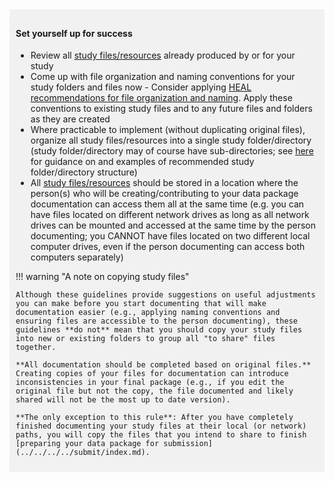 <!-- Early -->

<div markdown="1" style="background-color:rgba(0, 0, 0, 0.0470588); text-align:left; vertical-align: top; padding:10px 10px; margin-bottom: 10px;">

#### Set yourself up for success

* Review all [study files/resources](../../terms/index.md#study-filesresources) already produced by or for your study
* Come up with file organization and naming conventions for your study folders and files now - Consider applying [HEAL recommendations for file organization and naming](../../file-o-and-n/index.md). Apply these conventions to existing study files and to any future files and folders as they are created
* Where practicable to implement (without duplicating original files), organize all study files/resources into a single study folder/directory (study folder/directory may of course have sub-directories; see [here](../../guidance/file-org.md) for guidance on and examples of recommended study folder/directory structure)
* All [study files/resources](../../terms/index.md#study-filesresources) should be stored in a location where the person(s) who will be creating/contributing to your data package documentation can access them all at the same time (e.g. you can have files located on different network drives as long as all network drives can be mounted and accessed at the same time by the person documenting; you CANNOT have files located on two different local computer drives, even if the person documenting can access both computers separately)

!!! warning "A note on copying study files"

    Although these guidelines provide suggestions on useful adjustments you can make before you start documenting that will make documentation easier (e.g., applying naming conventions and ensuring files are accessible to the person documenting), these guidelines **do not** mean that you should copy your study files into new or existing folders to group all "to share" files together. 
    
    **All documentation should be completed based on original files.** Creating copies of your files for documentation can introduce inconsistencies in your final package (e.g., if you edit the original file but not the copy, the file documented and likely shared will not be the most up to date version). 
    
    **The only exception to this rule**: After you have completely finished documenting your study files at their local (or network) paths, you will copy the files that you intend to share to finish [preparing your data package for submission](../../../../submit/index.md).

</div>
